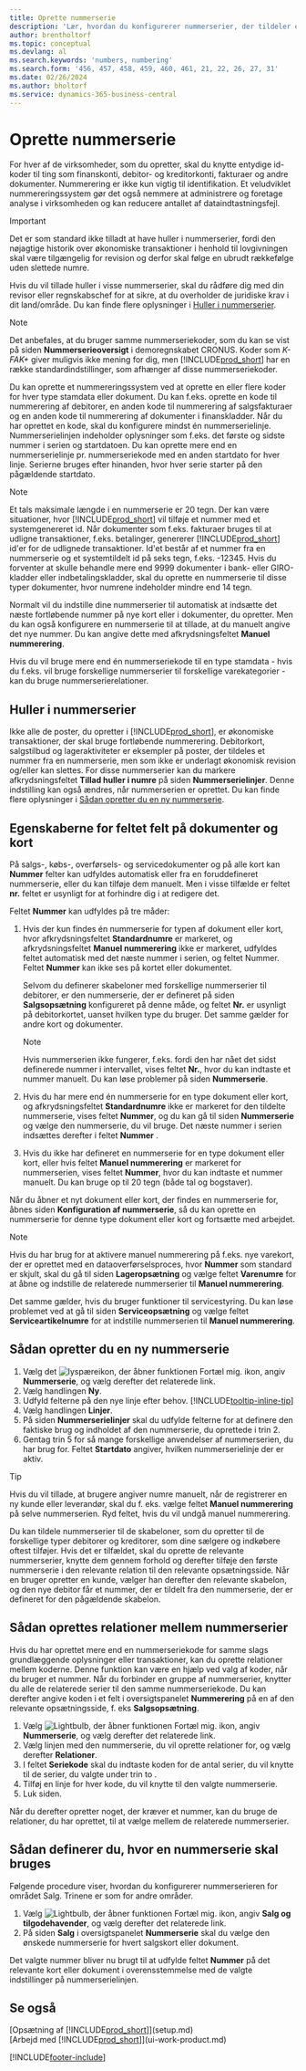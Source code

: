```yaml
---
title: Oprette nummerserie
description: 'Lær, hvordan du konfigurerer nummerserier, der tildeler entydige ID-koder til konti og dokumenter i Business Central.'
author: brentholtorf
ms.topic: conceptual
ms.devlang: al
ms.search.keywords: 'numbers, numbering'
ms.search.form: '456, 457, 458, 459, 460, 461, 21, 22, 26, 27, 31'
ms.date: 02/26/2024
ms.author: bholtorf
ms.service: dynamics-365-business-central
---
```

# <a name="create-number-series"></a>Oprette nummerserie

For hver af de virksomheder, som du opretter, skal du knytte entydige id-koder til ting som finanskonti, debitor- og kreditorkonti, fakturaer og andre dokumenter. Nummerering er ikke kun vigtig til identifikation. Et veludviklet nummereringssystem gør det også nemmere at administrere og foretage analyse i virksomheden og kan reducere antallet af dataindtastningsfejl.

> [!Important]
> Det er som standard ikke tilladt at have huller i nummerserier, fordi den nøjagtige historik over økonomiske transaktioner i henhold til lovgivningen skal være tilgængelig for revision og derfor skal følge en ubrudt rækkefølge uden slettede numre.
>
> Hvis du vil tillade huller i visse nummerserier, skal du rådføre dig med din revisor eller regnskabschef for at sikre, at du overholder de juridiske krav i dit land/område. Du kan finde flere oplysninger i [Huller i nummerserier](#gaps-in-number-series).

> [!NOTE]  
> Det anbefales, at du bruger samme nummerseriekoder, som du kan se vist på siden **Nummerserieoversigt** i demoregnskabet CRONUS. Koder som *K-FAK+* giver muligvis ikke mening for dig, men [!INCLUDE[prod_short](includes/prod_short.md)] har en række standardindstillinger, som afhænger af disse nummerseriekoder.

Du kan oprette et nummereringssystem ved at oprette en eller flere koder for hver type stamdata eller dokument. Du kan f.eks. oprette en kode til nummerering af debitorer, en anden kode til nummerering af salgsfakturaer og en anden kode til nummerering af dokumenter i finanskladder. Når du har oprettet en kode, skal du konfigurere mindst én nummerserielinje. Nummerserielinjen indeholder oplysninger som f.eks. det første og sidste nummer i serien og startdatoen. Du kan oprette mere end en nummerserielinje pr. nummerseriekode med en anden startdato for hver linje. Serierne bruges efter hinanden, hvor hver serie starter på den pågældende startdato.

> [!NOTE]
> Et tals maksimale længde i en nummerserie er 20 tegn. Der kan være situationer, hvor [!INCLUDE[prod_short](includes/prod_short.md)] vil tilføje et nummer med et systemgenereret id. Når dokumenter som f.eks. fakturaer bruges til at udligne transaktioner, f.eks. betalinger, genererer [!INCLUDE[prod_short](includes/prod_short.md)] id'er for de udlignede transaktioner. Id'et består af et nummer fra en nummerserie og et systemtildelt id på seks tegn, f.eks. -12345. Hvis du forventer at skulle behandle mere end 9999 dokumenter i bank- eller GIRO-kladder eller indbetalingskladder, skal du oprette en nummerserie til disse typer dokumenter, hvor numrene indeholder mindre end 14 tegn.

Normalt vil du indstille dine nummerserier til automatisk at indsætte det næste fortløbende nummer på nye kort eller i dokumenter, du opretter. Men du kan også konfigurere en nummerserie til at tillade, at du manuelt angive det nye nummer. Du kan angive dette med afkrydsningsfeltet **Manuel nummerering**.

Hvis du vil bruge mere end én nummerseriekode til en type stamdata - hvis du f.eks. vil bruge forskellige nummerserier til forskellige varekategorier - kan du bruge nummerserierelationer.

## <a name="gaps-in-number-series"></a>Huller i nummerserier

Ikke alle de poster, du opretter i [!INCLUDE[prod_short](includes/prod_short.md)], er økonomiske transaktioner, der skal bruge fortløbende nummerering. Debitorkort, salgstilbud og lageraktiviteter er eksempler på poster, der tildeles et nummer fra en nummerserie, men som ikke er underlagt økonomisk revision og/eller kan slettes. For disse nummerserier kan du markere afkrydsningsfeltet **Tillad huller i numre** på siden **Nummerserielinjer**. Denne indstilling kan også ændres, når nummerserien er oprettet. Du kan finde flere oplysninger i [Sådan opretter du en ny nummerserie](ui-create-number-series.md#to-create-a-new-number-series).

## <a name="behavior-of-the-no-field-on-documents-and-cards"></a>Egenskaberne for feltet felt på dokumenter og kort

På salgs-, købs-, overførsels- og servicedokumenter og på alle kort kan **Nummer** felter kan udfyldes automatisk eller fra en foruddefineret nummerserie, eller du kan tilføje dem manuelt. Men i visse tilfælde er feltet **nr.** feltet er usynligt for at forhindre dig i at redigere det.  

Feltet **Nummer** kan udfyldes på tre måder:

1. Hvis der kun findes én nummerserie for typen af dokument eller kort, hvor afkrydsningsfeltet **Standardnumre** er markeret, og afkrydsningsfeltet **Manuel nummerering** ikke er markeret, udfyldes feltet automatisk med det næste nummer i serien, og feltet Nummer. Feltet **Nummer** kan ikke ses på kortet eller dokumentet.  

    Selvom du definerer skabeloner med forskellige nummerserier til debitorer, er den nummerserie, der er defineret på siden **Salgsopsætning** konfigureret på denne måde, og feltet **Nr.** er usynligt på debitorkortet, uanset hvilken type du bruger. Det samme gælder for andre kort og dokumenter.  

    > [!NOTE]  
    > Hvis nummerserien ikke fungerer, f.eks. fordi den har nået det sidst definerede nummer i intervallet, vises feltet **Nr.**, hvor du kan indtaste et nummer manuelt. Du kan løse problemer på siden **Nummerserie**.

2. Hvis du har mere end én nummerserie for en type dokument eller kort, og afkrydsningsfeltet **Standardnumre** ikke er markeret for den tildelte nummerserie, vises feltet **Nummer**, og du kan gå til siden **Nummerserie** og vælge den nummerserie, du vil bruge. Det næste nummer i serien indsættes derefter i feltet **Nummer** .

3. Hvis du ikke har defineret en nummerserie for en type dokument eller kort, eller hvis feltet **Manuel nummerering** er markeret for nummerserien, vises feltet **Nummer**, hvor du kan indtaste et nummer manuelt. Du kan bruge op til 20 tegn (både tal og bogstaver).

Når du åbner et nyt dokument eller kort, der findes en nummerserie for, åbnes siden **Konfiguration af nummerserie**, så du kan oprette en nummerserie for denne type dokument eller kort og fortsætte med arbejdet.

> [!NOTE]  
> Hvis du har brug for at aktivere manuel nummerering på f.eks. nye varekort, der er oprettet med en dataoverførselsproces, hvor **Nummer** som standard er skjult, skal du gå til siden **Lageropsætning** og vælge feltet **Varenumre** for at åbne og indstille de relaterede nummerserier til **Manuel nummerering**.
>
> Det samme gælder, hvis du bruger funktioner til servicestyring. Du kan løse problemet ved at gå til siden **Serviceopsætning** og vælge feltet **Serviceartikelnumre** for at indstille nummerserien til **Manuel nummerering**.

## <a name="to-create-a-new-number-series"></a>Sådan opretter du en ny nummerserie

1. Vælg det ![lyspæreikon, der åbner funktionen Fortæl mig.](media/ui-search/search_small.png "Fortæl mig, hvad du vil foretage dig") ikon, angiv **Nummerserie**, og vælg derefter det relaterede link.
2. Vælg handlingen **Ny**.  
3. Udfyld felterne på den nye linje efter behov. [!INCLUDE[tooltip-inline-tip](includes/tooltip-inline-tip_md.md)]  
4. Vælg handlingen **Linjer**.  
5. På siden **Nummerserielinjer** skal du udfylde felterne for at definere den faktiske brug og indholdet af den nummerserie, du oprettede i trin 2.  
6. Gentag trin 5 for så mange forskellige anvendelser af nummerserien, du har brug for. Feltet **Startdato** angiver, hvilken nummerserielinje der er aktiv.  

> [!TIP]
> Hvis du vil tillade, at brugere angiver numre manuelt, når de registrerer en ny kunde eller leverandør, skal du f. eks. vælge feltet **Manuel nummerering** på selve nummerserien. Ryd feltet, hvis du vil undgå manuel nummerering.

Du kan tildele nummerserier til de skabeloner, som du opretter til de forskellige typer debitorer og kreditorer, som dine sælgere og indkøbere oftest tilføjer. Hvis det er tilfældet, skal du oprette de relevante nummerserier, knytte dem gennem forhold og derefter tilføje den første nummerserie i den relevante relation til den relevante opsætningsside. Når en bruger opretter en kunde, vælger han derefter den relevante skabelon, og den nye debitor får et nummer, der er tildelt fra den nummerserie, der er defineret for den pågældende skabelon.  

## <a name="to-create-relationships-between-number-series"></a>Sådan oprettes relationer mellem nummerserier

Hvis du har oprettet mere end en nummerseriekode for samme slags grundlæggende oplysninger eller transaktioner, kan du oprette relationer mellem koderne. Denne funktion kan være en hjælp ved valg af koder, når du bruger et nummer. Når du forbinder en gruppe af nummerserier, knytter du alle de relaterede serier til den samme nummerseriekode. Du kan derefter angive koden i et felt i oversigtspanelet **Nummerering** på en af den relevante opsætningsside, f. eks **Salgsopsætning**.  

1. Vælg ![Lightbulb, der åbner funktionen Fortæl mig.](media/ui-search/search_small.png "Fortæl mig, hvad du vil foretage dig") ikon, angiv **Nummerserie**, og vælg derefter det relaterede link.
2. Vælg linjen med den nummerserie, du vil oprette relationer for, og vælg derefter **Relationer**.
3. I feltet **Seriekode** skal du indtaste koden for de antal serier, du vil knytte til de serier, du valgte under trin to .
4. Tilføj en linje for hver kode, du vil knytte til den valgte nummerserie.
5. Luk siden.

Når du derefter opretter noget, der kræver et nummer, kan du bruge de relationer, du har oprettet, til at vælge mellem de relaterede nummerserier.

## <a name="to-set-up-where-a-number-series-is-used"></a>Sådan definerer du, hvor en nummerserie skal bruges

Følgende procedure viser, hvordan du konfigurerer nummerserieren for området Salg. Trinene er som for andre områder.  

1. Vælg ![Lightbulb, der åbner funktionen Fortæl mig.](media/ui-search/search_small.png "Fortæl mig, hvad du vil foretage dig") ikon, angiv **Salg og tilgodehavender**, og vælg derefter det relaterede link.
2. På siden **Salg** i oversigtspanelet **Nummerserie** skal du vælge den ønskede nummerserie for hvert salgskort eller dokument.

Det valgte nummer bliver nu brugt til at udfylde feltet **Nummer** på det relevante kort eller dokument i overensstemmelse med de valgte indstillinger på nummerserielinjen.  

## <a name="see-also"></a>Se også

[Opsætning af [!INCLUDE[prod_short](includes/prod_short.md)]](setup.md)  
[Arbejd med [!INCLUDE[prod_short](includes/prod_short.md)]](ui-work-product.md)  


[!INCLUDE[footer-include](includes/footer-banner.md)]
